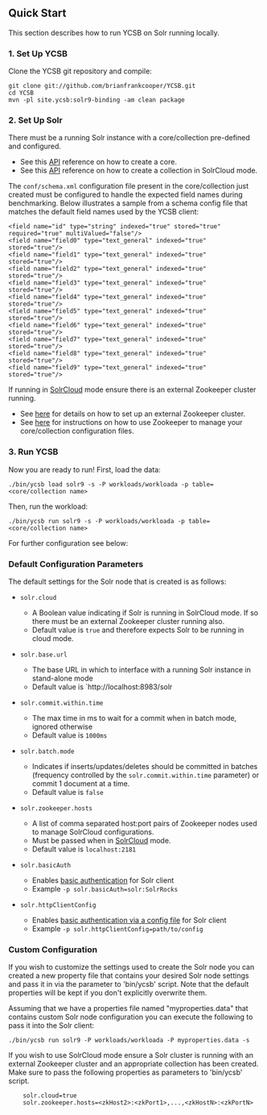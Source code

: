<!--
Copyright (c) 2023 YCSB contributors. All rights reserved.

Licensed under the Apache License, Version 2.0 (the "License"); you
may not use this file except in compliance with the License. You
may obtain a copy of the License at

http://www.apache.org/licenses/LICENSE-2.0

Unless required by applicable law or agreed to in writing, software
distributed under the License is distributed on an "AS IS" BASIS,
WITHOUT WARRANTIES OR CONDITIONS OF ANY KIND, either express or
implied. See the License for the specific language governing
permissions and limitations under the License. See accompanying
LICENSE file.
-->

## Quick Start

This section describes how to run YCSB on Solr running locally.

### 1. Set Up YCSB

Clone the YCSB git repository and compile:

    git clone git://github.com/brianfrankcooper/YCSB.git
    cd YCSB
    mvn -pl site.ycsb:solr9-binding -am clean package

### 2. Set Up Solr

There must be a running Solr instance with a core/collection pre-defined and configured.
- See this [API](https://solr.apache.org/guide/solr/9_2/configuration-guide/coreadmin-api.html#coreadmin-create) reference on how to create a core.
- See this [API](https://solr.apache.org/guide/solr/9_2/deployment-guide/collection-management.html#create) reference on how to create a collection in SolrCloud mode.

The `conf/schema.xml` configuration file present in the core/collection just created must be configured to handle the expected field names during benchmarking.
Below illustrates a sample from a schema config file that matches the default field names used by the YCSB client:

    <field name="id" type="string" indexed="true" stored="true" required="true" multiValued="false"/>
    <field name="field0" type="text_general" indexed="true" stored="true"/>
    <field name="field1" type="text_general" indexed="true" stored="true"/>
    <field name="field2" type="text_general" indexed="true" stored="true"/>
    <field name="field3" type="text_general" indexed="true" stored="true"/>
    <field name="field4" type="text_general" indexed="true" stored="true"/>
    <field name="field5" type="text_general" indexed="true" stored="true"/>
    <field name="field6" type="text_general" indexed="true" stored="true"/>
    <field name="field7" type="text_general" indexed="true" stored="true"/>
    <field name="field8" type="text_general" indexed="true" stored="true"/>
    <field name="field9" type="text_general" indexed="true" stored="true"/>

If running in [SolrCloud](https://solr.apache.org/guide/solr/9_2/deployment-guide/cluster-types.html#solrcloud-mode) mode ensure there is an external Zookeeper cluster running.
- See [here](https://solr.apache.org/guide/solr/9_2/deployment-guide/zookeeper-ensemble.html) for details on how to set up an external Zookeeper cluster.
- See [here](https://solr.apache.org/guide/solr/9_2/deployment-guide/zookeeper-file-management.html) for instructions on how to use Zookeeper to manage your core/collection configuration files.

### 3. Run YCSB
    
Now you are ready to run! First, load the data:

    ./bin/ycsb load solr9 -s -P workloads/workloada -p table=<core/collection name>

Then, run the workload:

    ./bin/ycsb run solr9 -s -P workloads/workloada -p table=<core/collection name>

For further configuration see below:

### Default Configuration Parameters
The default settings for the Solr node that is created is as follows:

- `solr.cloud` 
  - A Boolean value indicating if Solr is running in SolrCloud mode. If so there must be an external Zookeeper cluster running also.
  - Default value is `true` and therefore expects Solr to be running in cloud mode.

- `solr.base.url` 
  - The base URL in which to interface with a running Solr instance in stand-alone mode
  - Default value is `http://localhost:8983/solr

- `solr.commit.within.time`
  - The max time in ms to wait for a commit when in batch mode, ignored otherwise
  - Default value is `1000ms`

- `solr.batch.mode`
  - Indicates if inserts/updates/deletes should be committed in batches (frequency controlled by the `solr.commit.within.time` parameter) or commit 1 document at a time.
  - Default value is `false`

- `solr.zookeeper.hosts`
  - A list of comma separated host:port pairs of Zookeeper nodes used to manage SolrCloud configurations.
  - Must be passed when in [SolrCloud](https://solr.apache.org/guide/solr/9_2/deployment-guide/cluster-types.html#solrcloud-mode) mode.
  - Default value is `localhost:2181`

- `solr.basicAuth`
  - Enables [basic authentication](https://solr.apache.org/guide/solr/9_2/deployment-guide/basic-authentication-plugin.html) for Solr client
  - Example `-p solr.basicAuth=solr:SolrRocks`

- `solr.httpClientConfig`
  - Enables [basic authentication via a config file](https://solr.apache.org/guide/solr/9_2/deployment-guide/basic-authentication-plugin.html) for Solr client
  - Example `-p solr.httpClientConfig=path/to/config`

### Custom Configuration
If you wish to customize the settings used to create the Solr node
you can created a new property file that contains your desired Solr 
node settings and pass it in via the parameter to 'bin/ycsb' script. Note that 
the default properties will be kept if you don't explicitly overwrite them.

Assuming that we have a properties file named "myproperties.data" that contains 
custom Solr node configuration you can execute the following to
pass it into the Solr client:

    ./bin/ycsb run solr9 -P workloads/workloada -P myproperties.data -s

If you wish to use SolrCloud mode ensure a Solr cluster is running with an
external Zookeeper cluster and an appropriate collection has been created.
Make sure to pass the following properties as parameters to 'bin/ycsb' script.

    	solr.cloud=true
    	solr.zookeeper.hosts=<zkHost2>:<zkPort1>,...,<zkHostN>:<zkPortN>


